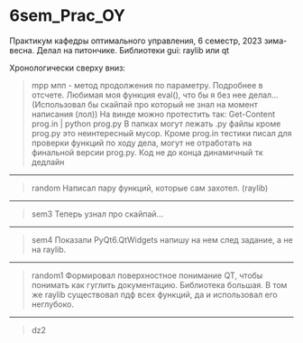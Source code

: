 # 6sem_Prac_OY
Практикум кафедры оптимального управления, 6 семестр, 2023 зима-весна. Делал на питончике. 
Библиотеки gui: raylib или qt


Хронологически сверху вниз:
>mpp
мпп - метод продолжения по параметру. Подробнее в отсчете.
Любимая моя функция eval(), что бы я без нее делал... (Использовал бы скайпай про который не знал на момент написания (лол))
На винде можно протестить так: Get-Content prog.in | python prog.py
В папках могут лежать .py файлы кроме prog.py это неинтересный мусор. Кроме prog.in тестики писал для проверки функций по ходу дела, могут не отработать на финальной версии prog.py. Код не до конца динамичный тк дедлайн
-------------
>random
Написал пару функций, которые сам захотел. (raylib)
-------------
>sem3
Теперь узнал про скайпай...
-------------
>sem4
Показали PyQt6.QtWidgets напишу на нем след задание, а не на raylib.
-------------
>random1
Формировал поверхностное понимание QT, чтобы понимать как гуглить документацию. Библиотека большая. В том же raylib существовал пдф всех функций, да и использовал его неглубоко.
-------------
>dz2

